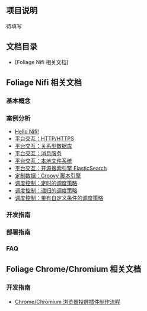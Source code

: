 ## 项目说明

待填写

## 文档目录

- [Foliage Nifi 相关文档]

## Foliage Nifi 相关文档

### 基本概念

### 案例分析

- [Hello Nifi!](./pages/examples/hello_nifi.md)
- [平台交互：HTTP/HTTPS](./pages/examples/http_https.md)
- [平台交互：关系型数据库](./pages/examples/rdbm_database.md)
- [平台交互：消息服务](./pages/examples/jms.md)
- [平台交互：本地文件系统](./pages/examples/jms.md)
- [平台交互：开源搜索引擎 ElasticSearch](./pages/examples/elastic_search.md)
- [定制数据：Groovy 脚本引擎](./pages/examples/groovy.md)
- [调度控制：定时的调度策略](./pages/examples/timer_schedule.md)
- [调度控制：递归的调度策略](./pages/examples/dynamic_schedule.md)
- [调度控制：带有自定义条件的调度策略](./pages/examples/custom_schedule.md)

### 开发指南

### 部署指南

### FAQ

## Foliage Chrome/Chromium 相关文档

### 开发指南

- [Chrome/Chromium 浏览器投屏插件制作流程](./pages/chromium/iws-chromium-guide.md)

